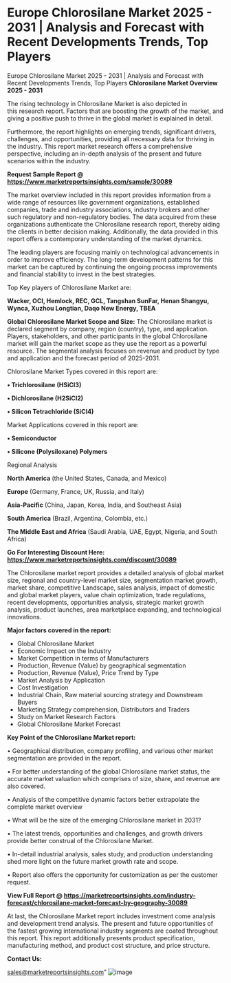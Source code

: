# Europe Chlorosilane Market 2025 - 2031 | Analysis and Forecast with Recent Developments Trends, Top Players
 Europe Chlorosilane Market 2025 - 2031 | Analysis and Forecast with Recent Developments Trends, Top Players
<Strong> Chlorosilane Market Overview 2025 - 2031</strong>

The rising technology in Chlorosilane Market is also depicted in this research report. Factors that are boosting the growth of the market, and giving a positive push to thrive in the global market is explained in detail.

Furthermore, the report highlights on emerging trends, significant drivers, challenges, and opportunities, providing all necessary data for thriving in the industry. This report market research offers a comprehensive perspective, including an in-depth analysis of the present and future scenarios within the industry.

<strong>Request Sample Report @ <a href=https://www.marketreportsinsights.com/sample/30089>https://www.marketreportsinsights.com/sample/30089</a></strong>

The market overview included in this report provides information from a wide range of resources like government organizations, established companies, trade and industry associations, industry brokers and other such regulatory and non-regulatory bodies. The data acquired from these organizations authenticate the Chlorosilane research report, thereby aiding the clients in better decision making. Additionally, the data provided in this report offers a contemporary understanding of the market dynamics.

The leading players are focusing mainly on technological advancements in order to improve efficiency. The long-term development patterns for this market can be captured by continuing the ongoing process improvements and financial stability to invest in the best strategies.

Top Key players of Chlorosilane Market are:

<strong>Wacker, OCI, Hemlock, REC, GCL, Tangshan SunFar, Henan Shangyu, Wynca, Xuzhou Longtian, Daqo New Energy, TBEA</strong>

<strong><b>Global Chlorosilane Market Scope and Size:</b></strong>
The Chlorosilane market is declared segment by company, region (country), type, and application. Players, stakeholders, and other participants in the global Chlorosilane market will gain the market scope as they use the report as a powerful resource. The segmental analysis focuses on revenue and product by type and application and the forecast period of 2025-2031.

Chlorosilane Market Types covered in this report are:

<strong>• Trichlorosilane (HSiCl3)

• Dichlorosilane (H2SiCl2)

• Silicon Tetrachloride (SiCl4)</strong>

Market Applications covered in this report are:

<strong>• Semiconductor

• Silicone (Polysiloxane) Polymers</strong> 

Regional Analysis

<strong>North America</strong> (the United States, Canada, and Mexico)

<strong>Europe</strong> (Germany, France, UK, Russia, and Italy)

<strong>Asia-Pacific</strong> (China, Japan, Korea, India, and Southeast Asia)

<strong>South America</strong> (Brazil, Argentina, Colombia, etc.)

<strong>The Middle East and Africa</strong> (Saudi Arabia, UAE, Egypt, Nigeria, and South Africa)

<strong>Go For Interesting Discount Here: <a href=https://www.marketreportsinsights.com/discount/30089>https://www.marketreportsinsights.com/discount/30089</a></strong>

The Chlorosilane market report provides a detailed analysis of global market size, regional and country-level market size, segmentation market growth, market share, competitive Landscape, sales analysis, impact of domestic and global market players, value chain optimization, trade regulations, recent developments, opportunities analysis, strategic market growth analysis, product launches, area marketplace expanding, and technological innovations.

<strong><b>Major factors covered in the report:</b></strong>
<ul>
  <li>Global Chlorosilane Market </li>
  <li>Economic Impact on the Industry</li>
  <li>Market Competition in terms of Manufacturers</li>
  <li>Production, Revenue (Value) by geographical segmentation</li>
  <li>Production, Revenue (Value), Price Trend by Type</li>
  <li>Market Analysis by Application</li>
  <li>Cost Investigation</li>
  <li>Industrial Chain, Raw material sourcing strategy and Downstream Buyers</li>
  <li>Marketing Strategy comprehension, Distributors and Traders</li>
  <li>Study on Market Research Factors</li>
  <li>Global Chlorosilane Market Forecast</li>
</ul>

<strong><b>Key Point of the Chlorosilane Market report:</b></strong>

• Geographical distribution, company profiling, and various other market segmentation are provided in the report.

• For better understanding of the global Chlorosilane market status, the accurate market valuation which comprises of size, share, and revenue are also covered.

• Analysis of the competitive dynamic factors better extrapolate the complete market overview

• What will be the size of the emerging Chlorosilane market in 2031?

• The latest trends, opportunities and challenges, and growth drivers provide better construal of the Chlorosilane Market.

• In-detail industrial analysis, sales study, and production understanding shed more light on the future market growth rate and scope.

• Report also offers the opportunity for customization as per the customer request.

<strong><b>View Full Report @ <a href=https://marketreportsinsights.com/industry-forecast/chlorosilane-market-forecast-by-geography-30089>https://marketreportsinsights.com/industry-forecast/chlorosilane-market-forecast-by-geography-30089</a></b></strong>


At last, the Chlorosilane Market report includes investment come analysis and development trend analysis. The present and future opportunities of the fastest growing international industry segments are coated throughout this report. This report additionally presents product specification, manufacturing method, and product cost structure, and price structure.

<strong>Contact Us:</strong>

sales@marketreportsinsights.com"
![image](https://github.com/user-attachments/assets/bca5c737-ca4f-4f16-b97d-80276df7bf69)
